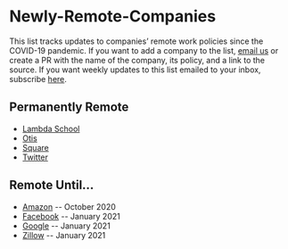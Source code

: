 # Newly-Remote-Companies
This list tracks updates to companies’ remote work policies since the COVID-19 pandemic. If you want to add a company to the list, [email us](mailto:hello@lifeshack.io) or create a PR with the name of the company, its policy, and a link to the source. If you want weekly updates to this list emailed to your inbox, subscribe [here](http://eepurl.com/g4mVkb).

## Permanently Remote
* [Lambda School](https://twitter.com/Austen/status/1260659150817640448?s=20)
* [Otis](https://twitter.com/mikekarnj/status/1252945724108668928?ref_src=twsrc%5Etfw%7Ctwcamp%5Etweetembed%7Ctwterm%5E1252945724108668928&ref_url=https%3A%2F%2Favc.com%2F2020%2F05%2Flocation-and-work%2F)
* [Square](https://www.theverge.com/2020/5/18/21261798/square-employees-work-from-home-remote-premanent-policy-ceo)
* [Twitter](https://techcrunch.com/2020/05/12/twitter-says-staff-can-continue-working-from-home-permanently/)

## Remote Until...
* [Amazon](https://www.cnn.com/2020/05/08/tech/tech-companies-working-remotely-2020/index.html) -- October 2020
* [Facebook](https://www.cnn.com/2020/05/08/tech/tech-companies-working-remotely-2020/index.html) -- January 2021
* [Google](https://www.cnn.com/2020/05/08/tech/tech-companies-working-remotely-2020/index.html) -- January 2021
* [Zillow](https://www.cnn.com/2020/05/08/tech/tech-companies-working-remotely-2020/index.html) -- January 2021


